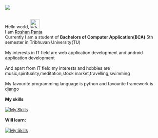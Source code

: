 ![](https://komarev.com/ghpvc/?username=Roshan2059)<br><br>

Hello world, <img alt="wave" src="https://github.com/TheDudeThatCode/TheDudeThatCode/raw/master/Assets/Hi.gif" width="30"/>
<br>
I am <a href="roshanpanta.com.np">Roshan Panta</a><br>
Currently I am a student of **Bachelors of Computer Application(BCA)** 5th semester in Tribhuvan University(TU)<br><br>
My interests in IT field are web application development and android application development<br><br>
And apart from IT field my interests and hobbies are music,spirituality,meditation,stock market,travelling,swimming<br><br>
My favourite programming language is python and favourite framework is django<br><br>
**My skills**<br><br>
[![My Skills](https://skillicons.dev/icons?i=html,css,js,jquery,bootstrap,python,php,mysql,postgres,c,cs,java,git,github,&perline=7)](https://skillicons.dev)
<br><br>
**Will learn:**<br><br>
[![My Skills](https://skillicons.dev/icons?i=django,react,redux,tailwind,docker)](https://skillicons.dev)
